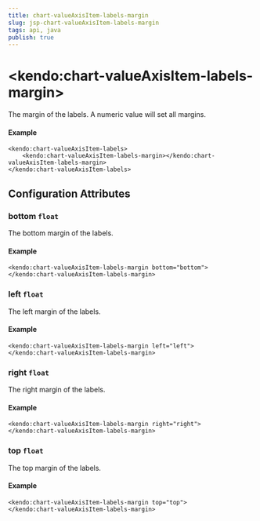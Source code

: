 ```yaml
---
title: chart-valueAxisItem-labels-margin
slug: jsp-chart-valueAxisItem-labels-margin
tags: api, java
publish: true
---
```


# \<kendo:chart-valueAxisItem-labels-margin\>

The margin of the labels. A numeric value will set all margins.

#### Example
    <kendo:chart-valueAxisItem-labels>
        <kendo:chart-valueAxisItem-labels-margin></kendo:chart-valueAxisItem-labels-margin>
    </kendo:chart-valueAxisItem-labels>

## Configuration Attributes

### bottom `float`

The bottom margin of the labels.

#### Example
    <kendo:chart-valueAxisItem-labels-margin bottom="bottom">
    </kendo:chart-valueAxisItem-labels-margin>

### left `float`

The left margin of the labels.

#### Example
    <kendo:chart-valueAxisItem-labels-margin left="left">
    </kendo:chart-valueAxisItem-labels-margin>

### right `float`

The right margin of the labels.

#### Example
    <kendo:chart-valueAxisItem-labels-margin right="right">
    </kendo:chart-valueAxisItem-labels-margin>

### top `float`

The top margin of the labels.

#### Example
    <kendo:chart-valueAxisItem-labels-margin top="top">
    </kendo:chart-valueAxisItem-labels-margin>

